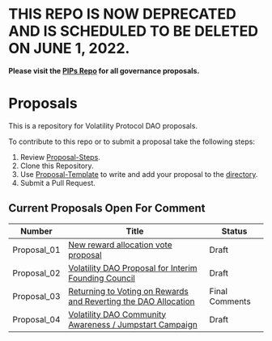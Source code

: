 

# THIS REPO IS NOW DEPRECATED AND IS SCHEDULED TO BE DELETED ON JUNE 1, 2022.

**Please visit the [PIPs Repo](https://github.com/Volatility-DAO/PIPS) for all governance proposals.**


# Proposals
This is a repository for Volatility Protocol DAO proposals.

To contribute to this repo or to submit a proposal take the following steps:

1. Review [Proposal-Steps](https://github.com/Volatility-DAO/DAO-Proposals/blob/main/Proposal-Steps.md).
2. Clone this Repository.
3. Use [Proposal-Template](https://github.com/Volatility-DAO/DAO-Proposals/blob/main/Proposal-Template.md) to write and add your proposal to the [directory](https://github.com/Volatility-DAO/DAO-Proposals/tree/main/Proposals).
4. Submit a Pull Request.


## Current Proposals Open For Comment

| Number | Title | Status |
| --- | ----------- |------|
| Proposal_01 | [New reward allocation vote proposal](https://github.com/KevinVitale/DAO-Proposals/commit/c59504282a2f9729bd42748a5a35e523c2d9f852)| Draft |
|Proposal_02 | [Volatility DAO Proposal for Interim Founding Council](https://github.com/Volatility-DAO/DAO-Proposals/commit/8dd8428ad29e82ac9740a4e5796401452884a1fd) | Draft
|Proposal_03 | [Returning to Voting on Rewards and Reverting the DAO Allocation](https://github.com/Volatility-DAO/DAO-Proposals/pull/5/commits/c6b4b6620d21bb0ebb7167cb581e6dff5ceb14ba) | Final Comments
|Proposal_04 | [Volatility DAO Community Awareness / Jumpstart Campaign](https://github.com/tapeth/DAO-Proposals/blob/Proposal-4/Proposal_4.md) | Draft
